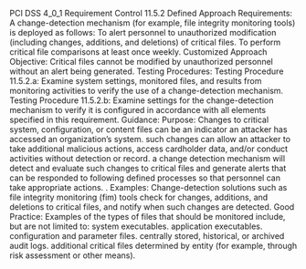 PCI DSS 4_0_1 Requirement Control 11.5.2 Defined Approach Requirements: A change-detection mechanism (for example, file integrity monitoring tools) is deployed as follows: To alert personnel to unauthorized modification (including changes, additions, and deletions) of critical files. To perform critical file comparisons at least once weekly. Customized Approach Objective: Critical files cannot be modified by unauthorized personnel without an alert being generated. Testing Procedures: Testing Procedure 11.5.2.a: Examine system settings, monitored files, and results from monitoring activities to verify the use of a change-detection mechanism. Testing Procedure 11.5.2.b: Examine settings for the change-detection mechanism to verify it is configured in accordance with all elements specified in this requirement. Guidance: Purpose: Changes to critical system, configuration, or content files can be an indicator an attacker has accessed an organization’s system. such changes can allow an attacker to take additional malicious actions, access cardholder data, and/or conduct activities without detection or record. a change detection mechanism will detect and evaluate such changes to critical files and generate alerts that can be responded to following defined processes so that personnel can take appropriate actions. . Examples: Change-detection solutions such as file integrity monitoring (fim) tools check for changes, additions, and deletions to critical files, and notify when such changes are detected. Good Practice: Examples of the types of files that should be monitored include, but are not limited to: system executables. application executables. configuration and parameter files. centrally stored, historical, or archived audit logs. additional critical files determined by entity (for example, through risk assessment or other means).